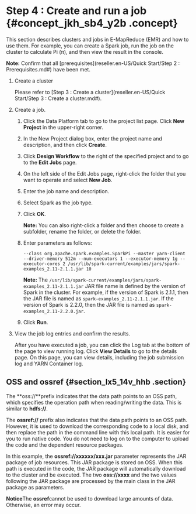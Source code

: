 # Step 4 : Create and run a job {#concept_jkh_sb4_y2b .concept}

This section describes clusters and jobs in E-MapReduce \(EMR\) and how to use them. For example, you can create a Spark job, run the job on the cluster to calculate Pi \(π\), and then view the result in the console.

**Note:** Confirm that all [prerequisites](reseller.en-US/Quick Start/Step 2 : Prerequisites.md#) have been met.

1.  Create a cluster

    Please refer to [Step 3 : Create a cluster](reseller.en-US/Quick Start/Step 3 : Create a cluster.md#).

2.  Create a job.
    1.  Click the Data Platform tab to go to the project list page. Click **New Project** in the upper-right corner.
    2.  In the New Project dialog box, enter the project name and description, and then click **Create**.
    3.  Click **Design Workflow** to the right of the specified project and to go to the **Edit Jobs** page.
    4.  On the left side of the Edit Jobs page, right-click the folder that you want to operate and select **New Job**.
    5.  Enter the job name and description.
    6.  Select Spark as the job type.
    7.  Click **OK**.

        **Note:** You can also right-click a folder and then choose to create a subfolder, rename the folder, or delete the folder.

    8.  Enter parameters as follows:

        ```
        --class org.apache.spark.examples.SparkPi --master yarn-client --driver-memory 512m --num-executors 1 --executor-memory 1g --executor-cores 2 /usr/lib/spark-current/examples/jars/spark-examples_2.11-2.1.1.jar 10
        ```

        **Note:** The `/usr/lib/spark-current/examples/jars/spark-examples_2.11-2.1.1.jar` JAR file name is defined by the version of Spark in the cluster. For example, if the version of Spark is 2.1.1, then the JAR file is named as `spark-examples_2.11-2.1.1.jar`. If the version of Spark is 2.2.0, then the JAR file is named as `spark-examples_2.11-2.2.0.jar`.

    9.  Click **Run**.
3.  View the job log entries and confirm the results.

    After you have executed a job, you can click the Log tab at the bottom of the page to view running log. Click **View Details** to go to the details page. On this page, you can view details, including the job submission log and YARN Container log.


## OSS and ossref {#section_lx5_14v_hhb .section}

The **oss://**prefix indicates that the data path points to an OSS path, which specifies the operation path when reading/writing the data. This is similar to **hdfs://**.

The **ossref://** prefix also indicates that the data path points to an OSS path. However, it is used to download the corresponding code to a local disk, and then replace the path in the command line with this local path. It is easier for you to run native code. You do not need to log on to the computer to upload the code and the dependent resource packages.

In this example, the **ossref://xxxxxx/xxx.jar** parameter represents the JAR package of job resources. This JAR package is stored on OSS. When this path is executed in the code, the JAR package will automatically download to the cluster and be executed. The two **oss://xxxx** and the two values following the JAR package are processed by the main class in the JAR package as parameters.

**Notice**The **ossref**cannot be used to download large amounts of data. Otherwise, an error may occur.


